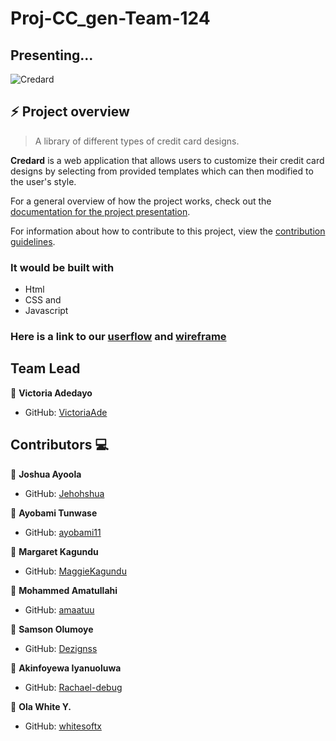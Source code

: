 # Proj-CC_gen-Team-124

## Presenting...
![Credard](https://res.cloudinary.com/freakingspicy/image/upload/v1659129463/logo_qs5q9w.png)



## :zap: Project overview


> A library of different types of credit card designs.

**Credard** is a web application that allows users to
customize their credit card designs by selecting from provided templates which can then modified to the 
user's style. 

For a general overview of how the project works, check out the [documentation for the project presentation](https://docs.google.com/document/d/1DWA4ZwdISgN0JvuIN36B516YIxWYqzoncjOXI4zbpQM/edit).

For information about how to contribute to this project, view the [contribution guidelines](https://github.com/zuri-training/Proj-CC_gen-Team-124/blob/main/CONTRIBUTING.md).

### It would be built with 
* Html
* CSS and
* Javascript

### Here is a link to our [userflow](https://www.figma.com/file/bjTdKLvYQ2bCLcZHe0S1lo/cc_gen-brain-storming?node-id=0%3A1) and [wireframe](https://www.figma.com/proto/yD5F6g67uY8Gj6GytXXj9S/Wireframes?node-id=1%3A2&scaling=scale-down&page-id=0%3A1&starting-point-node-id=1%3A2)


## Team Lead

👤 **Victoria Adedayo**
- GitHub: [VictoriaAde](https://github.com/VictoriaAde)


## Contributors  :computer:
👤 **Joshua Ayoola**
- GitHub: [Jehohshua](https://github.com/Jehohshua)

👤 **Ayobami Tunwase**
- GitHub: [ayobami11](https://github.com/ayobami11)


👤 **Margaret Kagundu**
- GitHub: [MaggieKagundu](https://github.com/MaggieKagundu)


👤 **Mohammed Amatullahi**
- GitHub: [amaatuu](https://github.com/amaatuu)


👤 **Samson Olumoye**
- GitHub: [Dezignss](https://github.com/Dezignss)


👤 **Akinfoyewa Iyanuoluwa**
- GitHub: [Rachael-debug](https://github.com/Rachael-debug)


👤 **Ola White Y.**
- GitHub: [whitesoftx](https://github.com/whitesoftx)


<!-- 1. [Victoria Adedayo](https://github.com/VictoriaAde) - Team lead, frontend developer
2. [Joshua Ayoola](https://github.com/Jehohshua) - Product designer
3. [Ayobami Tunwase](https://github.com/ayobami11) - Frontend developer
4. [Margaret Kagundu](https://github.com/MaggieKagundu) - Product designer
5. [Mohammed Amatullahi](https://github.com/amaatuu) - Product designer
6. [Samson Olumoye](https://github.com/Dezignss) - Product designer
7. [Akinfoyewa Iyanuoluwa]() - Product designer
8. [Ola White Y.](https://github.com/whitesoftx) - Frontend developer -->

<!--  [Ajagboye Daniel]() - Product designer
 [Olaoro Samson]() - Backend developer
 [Muhiz Akanni](https://github.com/muakone) - Frontend developer
 [Cynthia Okonkwo]() - Product designer
 [Adesokan Abdulafeez](https://github.com/adeabdul2) - Frontend developer
 [Ezedigwe Odilichukwu]() - Frontend developer
 [Udhe Austine Ogaga](https://github.com/Austinet) - Frontend developer
 [Atasie Rejoice]() - Product designer
 [Letticia Adimoha](https://github.com/Letticia20) - Frontend developer
 [Obinna Anya]() - Backend developer -->
